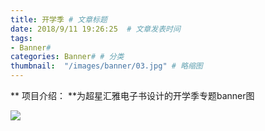 ```yaml
---
title: 开学季 # 文章标题  
date: 2018/9/11 19:26:25  # 文章发表时间
tags:
- Banner#
categories: Banner# # 分类
thumbnail:  "/images/banner/03.jpg" # 略缩图
---
```

** 项目介绍： **为超星汇雅电子书设计的开学季专题banner图

![](https://upload-images.jianshu.io/upload_images/1529765-d7b4093ba9db5a72.jpg?imageMogr2/auto-orient/strip%7CimageView2/2/w/1240)


